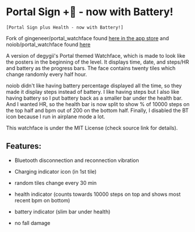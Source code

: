 # Portal Sign +💟 - now with Battery!

`[Portal Sign plus Health - now with Battery!]`

Fork of gingeneer/portal_watchface found [here in the app store](https://apps.rebble.io/en_US/application/556382a65c83e51dbb000091) and noiob/portal_watchface found [here](https://apps.rebble.io/en_US/application/5832c17200355a8634000185)

A version of degygii's Portal themed Watchface, which is made to look like the posters in the beginning of the level. It displays time, date, and steps/HR and battery as the progress bars. The face contains twenty tiles which change randomly every half hour.

noiob didn't like having battery percentage displayed all the time, so they made it display steps instead of battery. I like having steps but I also like having battery so I put battery back as a smaller bar under the health bar. And I wanted HR, so the health bar is now split to show % of 10000 steps on the top half and bpm out of 200 on the bottom half. Finally, I disabled the BT icon because I run in airplane mode a lot.

This watchface is under the MIT License (check source link for details).

## Features:

- Bluetooth disconnection and reconnection vibration

- Charging indicator icon (in 1st tile)

- random tiles change every 30 min

- health indicator (counts towards 10000 steps on top and shows most recent bpm on bottom)

- battery indicator (slim bar under health)

- no fall damage


